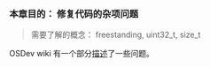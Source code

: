 ### 本章目的： 修复代码的杂项问题 

> 需要了解的概念：  freestanding, uint32_t, size_t

OSDev wiki 有一个部分[描述](https://wiki.osdev.org/James_Molloy%27s_Tutorial_Known_Bugs)了一些问题。

